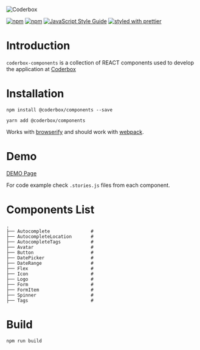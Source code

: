 ![Coderbox](https://s3-eu-west-1.amazonaws.com/coderbox/common/logo-blue.png)

[![npm](https://img.shields.io/npm/dm/@coderbox/components.svg)](https://www.npmjs.com/package/@coderbox/components)
[![npm](https://img.shields.io/npm/v/@coderbox/components.svg)](https://www.npmjs.com/package/@coderbox/components)
[![JavaScript Style Guide](https://img.shields.io/badge/code_style-standard-brightgreen.svg)](https://standardjs.com)
[![styled with prettier](https://img.shields.io/badge/styled_with-prettier-ff69b4.svg)](https://github.com/prettier/prettier)

# Introduction
`coderbox-components` is a collection of REACT components used to develop the application at [Coderbox](https://www.coderbox.me)

# Installation

```
npm install @coderbox/components --save
```
```
yarn add @coderbox/components
```
Works with [browserify](https://github.com/substack/node-browserify) and should work with [webpack](https://github.com/visionmedia/superagent/wiki/SuperAgent-for-Webpack).

# Demo
[DEMO Page](https://coderboxapp.github.io/coderbox-components/)

For code example check `.stories.js` files from each component.

# Components List

```
.
├── Autocomplete               #
├── AutocompleteLocation       #
├── AutocompleteTags           #
├── Avatar                     #
├── Button                     #
├── DatePicker                 #
├── DateRange                  #
├── Flex                       # 
├── Icon                       #
├── Logo                       # 
├── Form                       #
├── FormItem                   #
├── Spinner                    #
├── Tags                       # 
```
# Build

```
npm run build
```